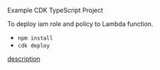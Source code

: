 Example CDK TypeScript Project

To deploy iam role and policy to Lambda function.

* `npm install`
* `cdk deploy`

[description](https://figmentresearch.com/aws/cdkiam)